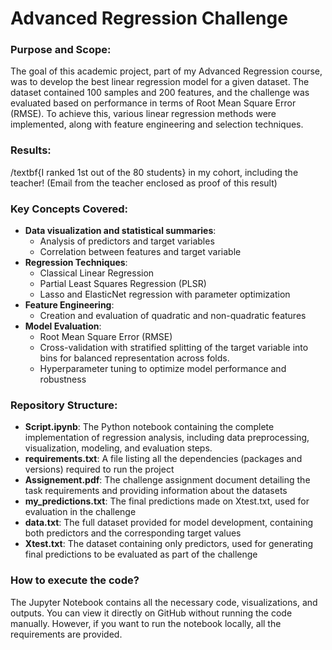 # Advanced Regression Challenge

### Purpose and Scope:
The goal of this academic project, part of my Advanced Regression course, was to develop the best linear regression model for a given dataset. The dataset contained 100 samples and 200 features, and the challenge was evaluated based on performance in terms of Root Mean Square Error (RMSE). To achieve this, various linear regression methods were implemented, along with feature engineering and selection techniques.

### Results:
/textbf{I ranked 1st out of the 80 students} in my cohort, including the teacher! (Email from the teacher enclosed as proof of this result)

### Key Concepts Covered:
- **Data visualization and statistical summaries**:
  - Analysis of predictors and target variables
  - Correlation between features and target variable
- **Regression Techniques**:
  - Classical Linear Regression
  - Partial Least Squares Regression (PLSR)
  - Lasso and ElasticNet regression with parameter optimization
- **Feature Engineering**:
  - Creation and evaluation of quadratic and non-quadratic features
- **Model Evaluation**:
  - Root Mean Square Error (RMSE)
  - Cross-validation with stratified splitting of the target variable into bins for balanced representation across folds.
  - Hyperparameter tuning to optimize model performance and robustness

### Repository Structure:
- **Script.ipynb**: The Python notebook containing the complete implementation of regression analysis, including data preprocessing, visualization, modeling, and evaluation steps.
- **requirements.txt**: A file listing all the dependencies (packages and versions) required to run the project
- **Assignement.pdf**: The challenge assignment document detailing the task requirements and providing information about the datasets
- **my_predictions.txt**: The final predictions made on Xtest.txt, used for evaluation in the challenge
- **data.txt**: The full dataset provided for model development, containing both predictors and the corresponding target values
- **Xtest.txt**: The dataset containing only predictors, used for generating final predictions to be evaluated as part of the challenge
  

### How to execute the code?
The Jupyter Notebook contains all the necessary code, visualizations, and outputs. You can view it directly on GitHub without running the code manually. However, if you want to run the notebook locally, all the requirements are provided.

